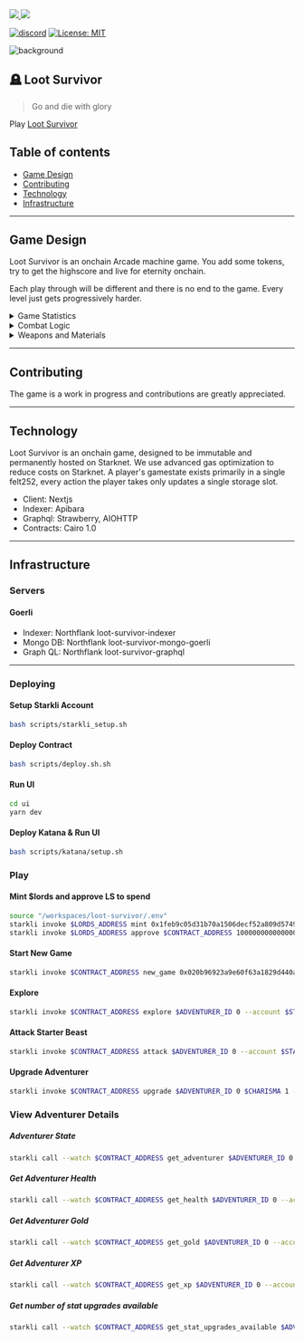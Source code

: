 <a href="https://twitter.com/lootrealms">
<img src="https://img.shields.io/twitter/follow/lootrealms?style=social"/>
</a>
<a href="https://twitter.com/BibliothecaDAO">
<img src="https://img.shields.io/twitter/follow/BibliothecaDAO?style=social"/>
</a>


[![discord](https://img.shields.io/badge/join-bibliothecadao-black?logo=discord&logoColor=white)](https://discord.gg/realmsworld)
[![License: MIT](https://img.shields.io/badge/License-MIT-blue.svg)](https://opensource.org/licenses/MIT)

![background](.github/bg.png)


## 🪦 Loot Survivor

> Go and die with glory

Play [Loot Survivor](https://goerli-survivor.realms.world/)

## Table of contents

- [Game Design](#game-design)
- [Contributing](#contributing)
- [Technology](#technology)
- [Infrastructure](#infrastructure)

---

## Game Design

Loot Survivor is an onchain Arcade machine game. You add some tokens, try to get the highscore and live for eternity onchain.

Each play through will be different and there is no end to the game. Every level just gets progressively harder.

<details>

<summary>Game Statistics</summary>
Each level up grants adventurers 1+ upgrade to help them survive their explorations. Although Luck cannot be upgraded directly, it can be increased by equipping jewelry items:

- Strength: Boosts attack damage by 10%.
- Vitality: Increases health by +20ph and max health.
- Dexterity: Improves chances of successfully fleeing.
- Wisdom: Helps evade Beast ambushes.
- Intelligence: Aids in avoiding Obstacles.
- Luck: Raises chances of critical damage (cannot be upgraded directly).
</details>

<details>

<summary>Combat Logic</summary>

There are three categories of weapons and armor materials:

**Weapons**: Blade, Bludgeon, Magic

**Armor materials**: Cloth, Hide, Metal 

**Weapon vs. Armor Efficacy Chart**

| Weapon Type | Metal | Hide | Cloth |
|-------------|-------|------|-------|
| Blade       | Weak  | Fair | Strong|
| Bludgeon    | Fair  | Strong| Weak|
| Magic       | Strong | Weak | Fair |


</details>

<details>
<summary>Weapons and Materials</summary>

## Weapons

The items are based off the OG loot contract

- Weapon
- Head
- Chest
- Hands
- Waist
- Feet
- Neck 
- Ring

**Weapon Types and Ranks**

| Weapon Type | Item Name     | Rank |
|-------------|---------------|------|
| Blade       | Katana        | 1    |
| Blade       | Falchion      | 2    |
| Blade       | Scimitar      | 3    |
| Blade       | Long Sword    | 4    |
| Blade       | Short Sword   | 5    |
| Bludgeon    | Warhammer     | 1    |
| Bludgeon    | Quarterstaff  | 2    |
| Bludgeon    | Maul          | 3    |
| Bludgeon    | Mace          | 4    |
| Bludgeon    | Club          | 5    |
| Magic       | Ghost Wand    | 1    |
| Magic       | Grave Wand    | 2    |
| Magic       | Bone Wand     | 3    |
| Magic       | Wand          | 4    |
| Magic       | Grimoire      | 1    |
| Magic       | Chronicle     | 2    |
| Magic       | Tome          | 3    |
| Magic       | Book          | 4    |

## Encounters

- Beasts 
- Obstacles 

</details>

---

## Contributing

The game is a work in progress and contributions are greatly appreciated.

---

## Technology


Loot Survivor is an onchain game, designed to be immutable and permanently hosted on Starknet. We use advanced gas optimization to reduce costs on Starknet. A player's gamestate exists primarily in a single felt252, every action the player takes only updates a single storage slot.


- Client: Nextjs
- Indexer: Apibara
- Graphql: Strawberry, AIOHTTP
- Contracts: Cairo 1.0

---

## Infrastructure

### Servers

#### Goerli

- Indexer: Northflank loot-survivor-indexer
- Mongo DB: Northflank loot-survivor-mongo-goerli
- Graph QL: Northflank loot-survivor-graphql

---

### Deploying

#### Setup Starkli Account

```bash
bash scripts/starkli_setup.sh
```

#### Deploy Contract
```bash
bash scripts/deploy.sh.sh
```

#### Run UI

```bash
cd ui
yarn dev
```

#### Deploy Katana & Run UI

```bash
bash scripts/katana/setup.sh
```

### Play

#### Mint $lords and approve LS to spend
```bash
source "/workspaces/loot-survivor/.env"
starkli invoke $LORDS_ADDRESS mint 0x1feb9c05d31b70a1506decf52a809d57493bfcd5cc85d6a3e9fd54a12d64389 1000000000000000000000 0 --account $STARKNET_ACCOUNT --private-key $PRIVATE_KEY
starkli invoke $LORDS_ADDRESS approve $CONTRACT_ADDRESS 1000000000000000000000 0 --account $STARKNET_ACCOUNT --private-key $PRIVATE_KEY
```

#### Start New Game
```bash
starkli invoke $CONTRACT_ADDRESS new_game 0x020b96923a9e60f63a1829d440a03cf680768cadbc8fe737f71380258817d85b 12 123 0 0 0 --account $STARKNET_ACCOUNT --private-key $PRIVATE_KEY
```

#### Explore
```bash
starkli invoke $CONTRACT_ADDRESS explore $ADVENTURER_ID 0 --account $STARKNET_ACCOUNT --private-key $PRIVATE_KEY
```

#### Attack Starter Beast
```bash
starkli invoke $CONTRACT_ADDRESS attack $ADVENTURER_ID 0 --account $STARKNET_ACCOUNT --private-key $PRIVATE_KEY
```

#### Upgrade Adventurer
```bash
starkli invoke $CONTRACT_ADDRESS upgrade $ADVENTURER_ID 0 $CHARISMA 1 --account $STARKNET_ACCOUNT --private-key $PRIVATE_KEY
```


### View Adventurer Details

##### Adventurer State
```bash
starkli call --watch $CONTRACT_ADDRESS get_adventurer $ADVENTURER_ID 0 --account $STARKNET_ACCOUNT --private-key $PRIVATE_KEY
```

##### Get Adventurer Health
```bash
starkli call --watch $CONTRACT_ADDRESS get_health $ADVENTURER_ID 0 --account $STARKNET_ACCOUNT --private-key $PRIVATE_KEY
```

##### Get Adventurer Gold
```bash
starkli call --watch $CONTRACT_ADDRESS get_gold $ADVENTURER_ID 0 --account $STARKNET_ACCOUNT --private-key $PRIVATE_KEY
```

##### Get Adventurer XP
```bash
starkli call --watch $CONTRACT_ADDRESS get_xp $ADVENTURER_ID 0 --account $STARKNET_ACCOUNT --private-key $PRIVATE_KEY
```

##### Get number of stat upgrades available
```bash
starkli call --watch $CONTRACT_ADDRESS get_stat_upgrades_available $ADVENTURER_ID 0 --account $STARKNET_ACCOUNT --private-key $PRIVATE_KEY
```
